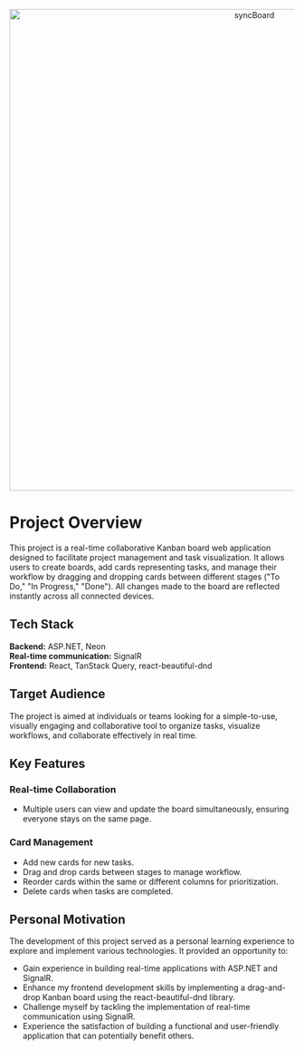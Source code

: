 <p align="center">
  <img width="850" alt="syncBoard" src="https://github.com/scottchen98/SyncBoard/assets/103295581/10db55a3-5df9-4ea3-a7c3-9f51b714c5a8">
</p>

# Project Overview

This project is a real-time collaborative Kanban board web application designed to facilitate project management and task visualization. It allows users to create boards, add cards representing tasks, and manage their workflow by dragging and dropping cards between different stages ("To Do," "In Progress," "Done"). All changes made to the board are reflected instantly across all connected devices.

## Tech Stack

**Backend:** ASP.NET, Neon \
**Real-time communication:** SignalR \
**Frontend:** React, TanStack Query, react-beautiful-dnd

## Target Audience

The project is aimed at individuals or teams looking for a simple-to-use, visually engaging and collaborative tool to organize tasks, visualize workflows, and collaborate effectively in real time. 

## Key Features

### Real-time Collaboration

- Multiple users can view and update the board simultaneously, ensuring everyone stays on the same page.

### Card Management

- Add new cards for new tasks.
- Drag and drop cards between stages to manage workflow.
- Reorder cards within the same or different columns for prioritization.
- Delete cards when tasks are completed.

## Personal Motivation

The development of this project served as a personal learning experience to explore and implement various technologies. It provided an opportunity to:

- Gain experience in building real-time applications with ASP.NET and SignalR.
- Enhance my frontend development skills by implementing a drag-and-drop Kanban board using the react-beautiful-dnd library.
- Challenge myself by tackling the implementation of real-time communication using SignalR.
- Experience the satisfaction of building a functional and user-friendly application that can potentially benefit others.
